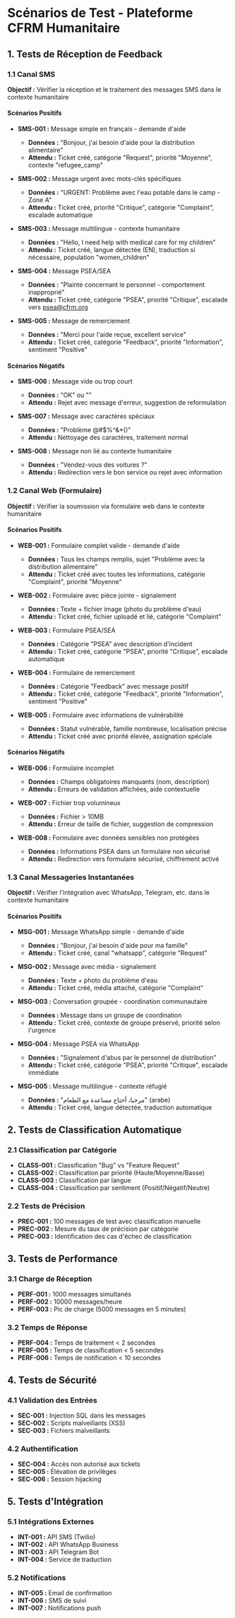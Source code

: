 # Scénarios de Test - Plateforme CFRM Humanitaire

## 1. Tests de Réception de Feedback

### 1.1 Canal SMS
**Objectif :** Vérifier la réception et le traitement des messages SMS dans le contexte humanitaire

#### Scénarios Positifs
- **SMS-001 :** Message simple en français - demande d'aide
  - **Données :** "Bonjour, j'ai besoin d'aide pour la distribution alimentaire"
  - **Attendu :** Ticket créé, catégorie "Request", priorité "Moyenne", contexte "refugee_camp"

- **SMS-002 :** Message urgent avec mots-clés spécifiques
  - **Données :** "URGENT: Problème avec l'eau potable dans le camp - Zone A"
  - **Attendu :** Ticket créé, priorité "Critique", catégorie "Complaint", escalade automatique

- **SMS-003 :** Message multilingue - contexte humanitaire
  - **Données :** "Hello, I need help with medical care for my children"
  - **Attendu :** Ticket créé, langue détectée (EN), traduction si nécessaire, population "women_children"

- **SMS-004 :** Message PSEA/SEA
  - **Données :** "Plainte concernant le personnel - comportement inapproprié"
  - **Attendu :** Ticket créé, catégorie "PSEA", priorité "Critique", escalade vers psea@cfrm.org

- **SMS-005 :** Message de remerciement
  - **Données :** "Merci pour l'aide reçue, excellent service"
  - **Attendu :** Ticket créé, catégorie "Feedback", priorité "Information", sentiment "Positive"

#### Scénarios Négatifs
- **SMS-006 :** Message vide ou trop court
  - **Données :** "OK" ou ""
  - **Attendu :** Rejet avec message d'erreur, suggestion de reformulation

- **SMS-007 :** Message avec caractères spéciaux
  - **Données :** "Problème @#$%^&*()"
  - **Attendu :** Nettoyage des caractères, traitement normal

- **SMS-008 :** Message non lié au contexte humanitaire
  - **Données :** "Vendez-vous des voitures ?"
  - **Attendu :** Redirection vers le bon service ou rejet avec information

### 1.2 Canal Web (Formulaire)
**Objectif :** Vérifier la soumission via formulaire web dans le contexte humanitaire

#### Scénarios Positifs
- **WEB-001 :** Formulaire complet valide - demande d'aide
  - **Données :** Tous les champs remplis, sujet "Problème avec la distribution alimentaire"
  - **Attendu :** Ticket créé avec toutes les informations, catégorie "Complaint", priorité "Moyenne"

- **WEB-002 :** Formulaire avec pièce jointe - signalement
  - **Données :** Texte + fichier image (photo du problème d'eau)
  - **Attendu :** Ticket créé, fichier uploadé et lié, catégorie "Complaint"

- **WEB-003 :** Formulaire PSEA/SEA
  - **Données :** Catégorie "PSEA" avec description d'incident
  - **Attendu :** Ticket créé, catégorie "PSEA", priorité "Critique", escalade automatique

- **WEB-004 :** Formulaire de remerciement
  - **Données :** Catégorie "Feedback" avec message positif
  - **Attendu :** Ticket créé, catégorie "Feedback", priorité "Information", sentiment "Positive"

- **WEB-005 :** Formulaire avec informations de vulnérabilité
  - **Données :** Statut vulnérable, famille nombreuse, localisation précise
  - **Attendu :** Ticket créé avec priorité élevée, assignation spéciale

#### Scénarios Négatifs
- **WEB-006 :** Formulaire incomplet
  - **Données :** Champs obligatoires manquants (nom, description)
  - **Attendu :** Erreurs de validation affichées, aide contextuelle

- **WEB-007 :** Fichier trop volumineux
  - **Données :** Fichier > 10MB
  - **Attendu :** Erreur de taille de fichier, suggestion de compression

- **WEB-008 :** Formulaire avec données sensibles non protégées
  - **Données :** Informations PSEA dans un formulaire non sécurisé
  - **Attendu :** Redirection vers formulaire sécurisé, chiffrement activé

### 1.3 Canal Messageries Instantanées
**Objectif :** Vérifier l'intégration avec WhatsApp, Telegram, etc. dans le contexte humanitaire

#### Scénarios Positifs
- **MSG-001 :** Message WhatsApp simple - demande d'aide
  - **Données :** "Bonjour, j'ai besoin d'aide pour ma famille"
  - **Attendu :** Ticket créé, canal "whatsapp", catégorie "Request"

- **MSG-002 :** Message avec média - signalement
  - **Données :** Texte + photo du problème d'eau
  - **Attendu :** Ticket créé, média attaché, catégorie "Complaint"

- **MSG-003 :** Conversation groupée - coordination communautaire
  - **Données :** Message dans un groupe de coordination
  - **Attendu :** Ticket créé, contexte de groupe préservé, priorité selon l'urgence

- **MSG-004 :** Message PSEA via WhatsApp
  - **Données :** "Signalement d'abus par le personnel de distribution"
  - **Attendu :** Ticket créé, catégorie "PSEA", priorité "Critique", escalade immédiate

- **MSG-005 :** Message multilingue - contexte réfugié
  - **Données :** "مرحبا، أحتاج مساعدة مع الطعام" (arabe)
  - **Attendu :** Ticket créé, langue détectée, traduction automatique

## 2. Tests de Classification Automatique

### 2.1 Classification par Catégorie
- **CLASS-001 :** Classification "Bug" vs "Feature Request"
- **CLASS-002 :** Classification par priorité (Haute/Moyenne/Basse)
- **CLASS-003 :** Classification par langue
- **CLASS-004 :** Classification par sentiment (Positif/Négatif/Neutre)

### 2.2 Tests de Précision
- **PREC-001 :** 100 messages de test avec classification manuelle
- **PREC-002 :** Mesure du taux de précision par catégorie
- **PREC-003 :** Identification des cas d'échec de classification

## 3. Tests de Performance

### 3.1 Charge de Réception
- **PERF-001 :** 1000 messages simultanés
- **PERF-002 :** 10000 messages/heure
- **PERF-003 :** Pic de charge (5000 messages en 5 minutes)

### 3.2 Temps de Réponse
- **PERF-004 :** Temps de traitement < 2 secondes
- **PERF-005 :** Temps de classification < 5 secondes
- **PERF-006 :** Temps de notification < 10 secondes

## 4. Tests de Sécurité

### 4.1 Validation des Entrées
- **SEC-001 :** Injection SQL dans les messages
- **SEC-002 :** Scripts malveillants (XSS)
- **SEC-003 :** Fichiers malveillants

### 4.2 Authentification
- **SEC-004 :** Accès non autorisé aux tickets
- **SEC-005 :** Élévation de privilèges
- **SEC-006 :** Session hijacking

## 5. Tests d'Intégration

### 5.1 Intégrations Externes
- **INT-001 :** API SMS (Twilio)
- **INT-002 :** API WhatsApp Business
- **INT-003 :** API Telegram Bot
- **INT-004 :** Service de traduction

### 5.2 Notifications
- **INT-005 :** Email de confirmation
- **INT-006 :** SMS de suivi
- **INT-007 :** Notifications push
